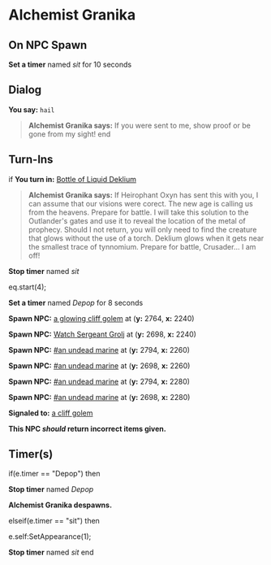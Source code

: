 # Alchemist Granika

## On NPC Spawn

**Set a timer** named *sit* for 10 seconds
## Dialog

**You say:** `hail`



>**Alchemist Granika says:** If you were sent to me, show proof or be gone from my sight!
end

## Turn-Ins



if **You turn in:** [Bottle of Liquid Deklium](/item/3892)


>**Alchemist Granika says:** If Heirophant Oxyn has sent this with you, I can assume that our visions were corect. The new age is calling us from the heavens. Prepare for battle. I will take this solution to the Outlander's gates and use it to reveal the location of the metal of prophecy. Should I not return, you will only need to find the creature that glows without the use of a torch. Deklium glows when it gets near the smallest trace of tynnomium. Prepare for battle, Crusader... I am off!


**Stop timer** named *sit*


eq.start(4);


**Set a timer** named *Depop* for 8 seconds


**Spawn NPC:**  [a glowing cliff golem](/npc/93002) at (**y:** 2764, **x:** 2240)


**Spawn NPC:**  [Watch Sergeant Grolj](/npc/93005) at (**y:** 2698, **x:** 2240)


**Spawn NPC:**  [\#an undead marine](/npc/93004) at (**y:** 2794, **x:** 2260)


**Spawn NPC:**  [\#an undead marine](/npc/93004) at (**y:** 2698, **x:** 2260)


**Spawn NPC:**  [\#an undead marine](/npc/93004) at (**y:** 2794, **x:** 2280)


**Spawn NPC:**  [\#an undead marine](/npc/93004) at (**y:** 2698, **x:** 2280)


**Signaled to:**  [a cliff golem](/npc/93077)

**This NPC *should* return incorrect items given.**

## Timer(s)

if(e.timer == "Depop") then


**Stop timer** named *Depop*


**Alchemist Granika despawns.**

elseif(e.timer == "sit") then


e.self:SetAppearance(1);


**Stop timer** named *sit*
end






